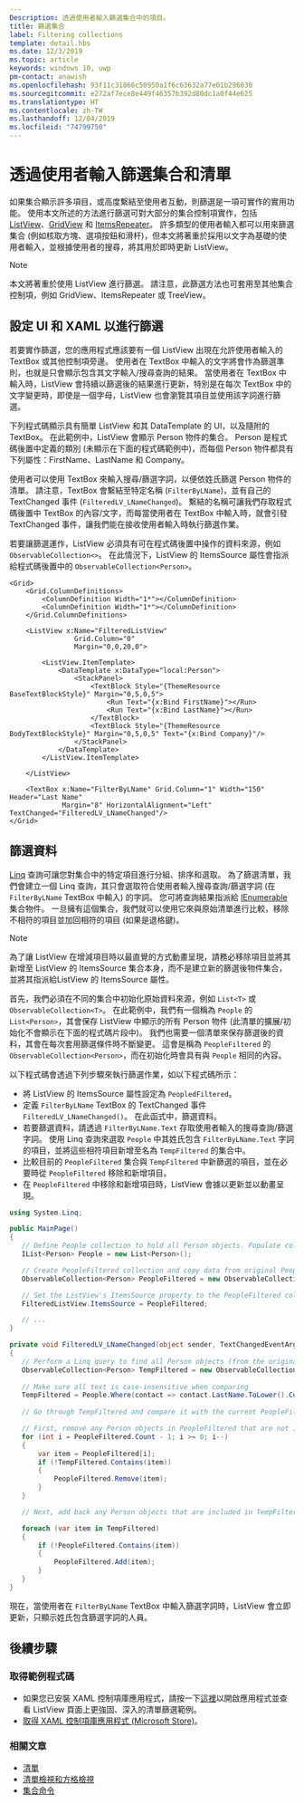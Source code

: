 ```yaml
---
Description: 透過使用者輸入篩選集合中的項目。
title: 篩選集合
label: Filtering collections
template: detail.hbs
ms.date: 12/3/2019
ms.topic: article
keywords: windows 10, uwp
pm-contact: anawish
ms.openlocfilehash: 93f11c31866c50950a1f6c63632a77e01b296038
ms.sourcegitcommit: e272af7ece8e449f46357b392d80dc1a0f44e625
ms.translationtype: HT
ms.contentlocale: zh-TW
ms.lasthandoff: 12/04/2019
ms.locfileid: "74799750"
---
```

# <a name="filtering-collections-and-lists-through-user-input"></a>透過使用者輸入篩選集合和清單
如果集合顯示許多項目，或高度繫結至使用者互動，則篩選是一項可實作的實用功能。 使用本文所述的方法進行篩選可對大部分的集合控制項實作，包括 [ListView](https://docs.microsoft.com/uwp/api/Windows.UI.Xaml.Controls.ListView)、[GridView](https://docs.microsoft.com/uwp/api/windows.ui.xaml.controls.gridview) 和 [ItemsRepeater](https://docs.microsoft.com/uwp/api/microsoft.ui.xaml.controls.itemsrepeater?view=winui-2.2)。 許多類型的使用者輸入都可以用來篩選集合 (例如核取方塊、選項按鈕和滑杆)，但本文將著重於採用以文字為基礎的使用者輸入，並根據使用者的搜尋，將其用於即時更新 ListView。 

> [!NOTE]
> 本文將著重於使用 ListView 進行篩選。 請注意，此篩選方法也可套用至其他集合控制項，例如 GridView、ItemsRepeater 或 TreeView。

## <a name="setting-up-the-ui-and-xaml-for-filtering"></a>設定 UI 和 XAML 以進行篩選
若要實作篩選，您的應用程式應該要有一個 ListView 出現在允許使用者輸入的 TextBox 或其他控制項旁邊。 使用者在 TextBox 中輸入的文字將會作為篩選準則，也就是只會顯示包含其文字輸入/搜尋查詢的結果。 當使用者在 TextBox 中輸入時，ListView 會持續以篩選後的結果進行更新，特別是在每次 TextBox 中的文字變更時，即使是一個字母，ListView 也會瀏覽其項目並使用該字詞進行篩選。

下列程式碼顯示具有簡單 ListView 和其 DataTemplate 的 UI，以及隨附的 TextBox。 在此範例中，ListView 會顯示 Person 物件的集合。 Person 是程式碼後置中定義的類別 (未顯示在下面的程式碼範例中)，而每個 Person 物件都具有下列屬性：FirstName、LastName 和 Company。

使用者可以使用 TextBox 來輸入搜尋/篩選字詞，以便依姓氏篩選 Person 物件的清單。 請注意，TextBox 會繫結至特定名稱 (`FilterByLName`)，並有自己的 TextChanged 事件 (`FilteredLV_LNameChanged`)。 繫結的名稱可讓我們存取程式碼後置中 TextBox 的內容/文字，而每當使用者在 TextBox 中輸入時，就會引發 TextChanged 事件，讓我們能在接收使用者輸入時執行篩選作業。 

若要讓篩選運作，ListView 必須具有可在程式碼後置中操作的資料來源，例如 `ObservableCollection<>`。 在此情況下，ListView 的 ItemsSource 屬性會指派給程式碼後置中的 `ObservableCollection<Person>`。 

```xaml
<Grid>
    <Grid.ColumnDefinitions>
        <ColumnDefinition Width="1*"></ColumnDefinition>
        <ColumnDefinition Width="1*"></ColumnDefinition>
    </Grid.ColumnDefinitions>

    <ListView x:Name="FilteredListView"
                Grid.Column="0"
                Margin="0,0,20,0">

        <ListView.ItemTemplate>
            <DataTemplate x:DataType="local:Person">
                <StackPanel>
                    <TextBlock Style="{ThemeResource BaseTextBlockStyle}" Margin="0,5,0,5">
                        <Run Text="{x:Bind FirstName}"></Run>
                        <Run Text="{x:Bind LastName}"></Run>
                    </TextBlock>
                    <TextBlock Style="{ThemeResource BodyTextBlockStyle}" Margin="0,5,0,5" Text="{x:Bind Company}"/>
                </StackPanel>
            </DataTemplate>
        </ListView.ItemTemplate>

    </ListView>

    <TextBox x:Name="FilterByLName" Grid.Column="1" Width="150" Header="Last Name" 
             Margin="8" HorizontalAlignment="Left" TextChanged="FilteredLV_LNameChanged"/>
</Grid>
```
## <a name="filtering-the-data"></a>篩選資料
[Linq](https://docs.microsoft.com/dotnet/csharp/programming-guide/concepts/linq/introduction-to-linq-queries) 查詢可讓您對集合中的特定項目進行分組、排序和選取。 為了篩選清單，我們會建立一個 Linq 查詢，其只會選取符合使用者輸入搜尋查詢/篩選字詞 (在 `FilterByLName` TextBox 中輸入) 的字詞。 您可將查詢結果指派給 [IEnumerable<T>](https://docs.microsoft.com/dotnet/api/system.collections.generic.ienumerable-1) 集合物件。 一旦擁有這個集合，我們就可以使用它來與原始清單進行比較，移除不相符的項目並加回相符的項目 (如果是退格鍵)。

> [!NOTE]
> 為了讓 ListView 在增減項目時以最直覺的方式動畫呈現，請務必移除項目並將其新增至 ListView 的 ItemsSource 集合本身，而不是建立新的篩選後物件集合，並將其指派給ListView 的 ItemsSource 屬性。

首先，我們必須在不同的集合中初始化原始資料來源，例如 `List<T>` 或 `ObservableCollection<T>`。 在此範例中，我們有一個稱為 `People` 的 `List<Person>`，其會保存 ListView 中顯示的所有 Person 物件 (此清單的擴展/初始化不會顯示在下面的程式碼片段中)。 我們也需要一個清單來保存篩選後的資料，其會在每次套用篩選條件時不斷變更。 這會是稱為 `PeopleFiltered` 的 `ObservableCollection<Person>`，而在初始化時會具有與 `People` 相同的內容。
 
以下程式碼會透過下列步驟來執行篩選作業，如以下程式碼所示：
 - 將 ListView 的 ItemsSource 屬性設定為 `PeopledFiltered`。 
 - 定義 `FilterByLName` TextBox 的 TextChanged 事件 `FilteredLV_LNameChanged()`。 在此函式中，篩選資料。
 - 若要篩選資料，請透過 `FilterByLName.Text` 存取使用者輸入的搜尋查詢/篩選字詞。 使用 Linq 查詢來選取 `People` 中其姓氏包含 `FilterByLName.Text` 字詞的項目，並將這些相符項目新增至名為 `TempFiltered` 的集合中。
 - 比較目前的 `PeopleFiltered` 集合與 `TempFiltered` 中新篩選的項目，並在必要時從 `PeopleFiltered` 移除和新增項目。
 - 在 `PeopleFiltered` 中移除和新增項目時，ListView 會據以更新並以動畫呈現。

 ```csharp
using System.Linq;

public MainPage()
{
    // Define People collection to hold all Person objects. Populate collection - i.e. add Person objects (not shown)
    IList<Person> People = new List<Person>();

    // Create PeopleFiltered collection and copy data from original People collection
    ObservableCollection<Person> PeopleFiltered = new ObservableCollection<Person>(People);

    // Set the ListView's ItemsSource property to the PeopleFiltered collection
    FilteredListView.ItemsSource = PeopleFiltered;

    // ... 
}

private void FilteredLV_LNameChanged(object sender, TextChangedEventArgs e)
{
    // Perform a Linq query to find all Person objects (from the original People collection) that fit the criteria of the filter, save them in a new collection object called TempFiltered.
    ObservableCollection<Person> TempFiltered = new ObservableCollection<Person>();
    
    // Make sure all text is case-insensitive when comparing
    TempFiltered = People.Where(contact => contact.LastName.ToLower().Contains(FilterByLastName.Text.ToLower()));
    
    // Go through TempFiltered and compare it with the current PeopleFiltered collection, adding and subtracting items as necessary:

    // First, remove any Person objects in PeopleFiltered that are not in TempFiltered
    for (int i = PeopleFiltered.Count - 1; i >= 0; i--)
    {
        var item = PeopleFiltered[i];
        if (!TempFiltered.Contains(item))
        {
            PeopleFiltered.Remove(item);
        }
    }

    // Next, add back any Person objects that are included in TempFiltered and may not currently be in PeopleFiltered (in case of a backspace)

    foreach (var item in TempFiltered)
    {
        if (!PeopleFiltered.Contains(item))
        {
            PeopleFiltered.Add(item);
        }
    }
}
 ```

現在，當使用者在 `FilterByLName` TextBox 中輸入篩選字詞時，ListView 會立即更新，只顯示姓氏包含篩選字詞的人員。

## <a name="next-steps"></a>後續步驟

### <a name="get-the-sample-code"></a>取得範例程式碼
- 如果您已安裝 XAML 控制項庫</strong>應用程式，請按一下[這裡](xamlcontrolsgallery:/item/ListView)以開啟應用程式並查看 ListView 頁面上更強固、深入的清單篩選範例。
- [取得 XAML 控制項庫應用程式 (Microsoft Store)](https://www.microsoft.com/store/productId/9MSVH128X2ZT)。

### <a name="related-articles"></a>相關文章
- [清單](lists.md)
- [清單檢視和方格檢視](listview-and-gridview.md)
- [集合命令](collection-commanding.md)